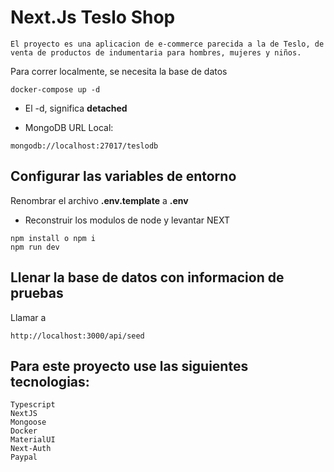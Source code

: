 # Next.Js Teslo Shop
```
El proyecto es una aplicacion de e-commerce parecida a la de Teslo, de venta de productos de indumentaria para hombres, mujeres y niños. 
```


Para correr localmente, se necesita la base de datos
```
docker-compose up -d
```

* El -d, significa __detached__

* MongoDB URL Local:
```
mongodb://localhost:27017/teslodb
```

## Configurar las variables de entorno
Renombrar el archivo __.env.template__ a __.env__

* Reconstruir los modulos de node y levantar NEXT
```
npm install o npm i
npm run dev
```

## Llenar la base de datos con informacion de pruebas

Llamar a 
```
http://localhost:3000/api/seed
```

## Para este proyecto use las siguientes tecnologias:
```
Typescript
NextJS
Mongoose
Docker
MaterialUI
Next-Auth
Paypal
```
